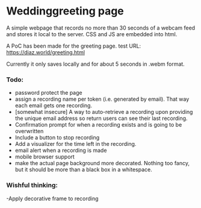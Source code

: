 # Weddinggreeting page
A simple webpage that records no more than 30 seconds of a webcam feed and stores it local to the server.
CSS and JS are embedded into html.

A PoC has been made for the greeting page.
test URL: https://diaz.world/greeting.html

Currently it only saves locally and for about 5 seconds in .webm format.  

### Todo:
- password protect the page
- assign a recording name per token (i.e. generated by email). That way each email gets one recording.
- [somewhat insecure] A way to auto-retrieve a recording upon providing the unique email address so return users can see their last recording.
- Confirmation prompt for when a recording exists and is going to be overwritten
- Include a button to stop recording
- Add a visualizer for the time left in the recording.
- email alert when a recording is made
- mobile browser support
- make the actual page background more decorated. Nothing too fancy, but it should be more than a black box in a whitespace.

### Wishful thinking:
-Apply decorative frame to recording
